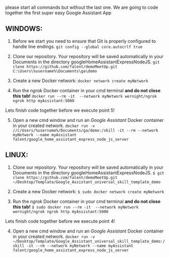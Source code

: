 
please start all commands but without the last one. We are going to code
together the first super easy Google Assistant App

## WINDOWS:

1. Before we start you need to ensure that Git is properly configured to handle line endings.
`git config --global core.autocrlf true`

2. Clone our repository. Your repository will be saved automatically in your Documents in the directory googleHomeAssistantExpressNodeJS.
`git clone https://github.com/falent/demoMeetUp.git  C:\Users\%username%\Documents\ga\demo`

3. Create a new Docker network:
`docker network create myNetwork`


4. Run the _ngrok_ Docker container in your cmd terminal **and do not close this tab!**
`docker run --rm -it  --network myNetwork wernight/ngrok ngrok http myAssistant:5000`

Lets finish code together before we execute point 5!

5. Open a new cmd window and run an _Google Assistant_ Docker container in your created network.
`docker run -v //c/Users/%username%/Documents/ga/demo:/skill -it --rm --network myNetwork --name myAssistant falent/google_home_assistant_express_node_js_server`


## LINUX:

1. Clone our repository. Your repository will be saved automatically in your Documents in the directory googleHomeAssistantExpressNodeJS.
`$ git clone https://github.com/falent/demoMeetUp.git  ~/Desktop/Template/Google_Assistant_universal_skill_template_demo`

2. Create a new Docker network:
`$ sudo docker network create myNetwork`


3. Run the _ngrok_ Docker container in your cmd terminal **and do not close this tab!**
`$ sudo docker run --rm -it  --network myNetwork wernight/ngrok ngrok http myAssistant:5000`

Lets finish code together before we execute point 4!

4. Open a new cmd window and run an _Google Assistant_ Docker container in your created network.
`docker run -v ~/Desktop/Template/Google_Assistant_universal_skill_template_demo:/skill -it --rm --network myNetwork --name myAssistant falent/google_home_assistant_express_node_js_server`
